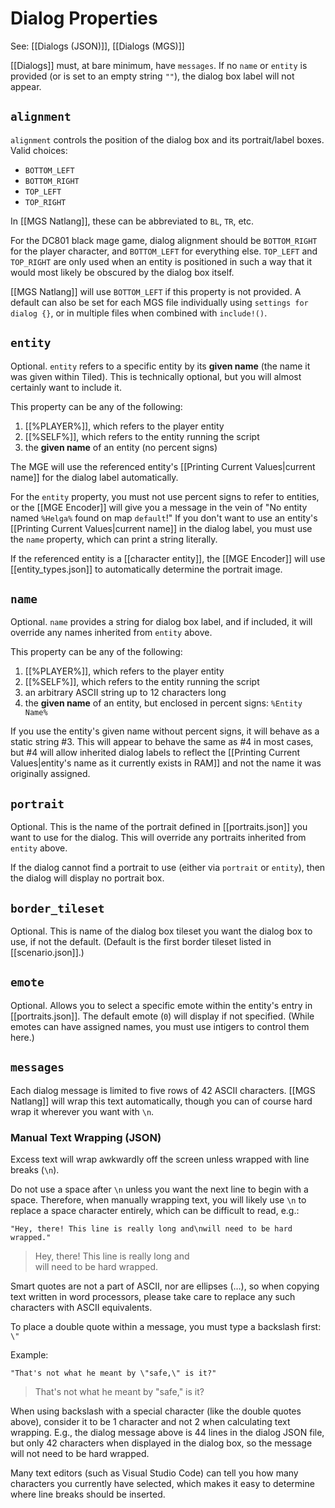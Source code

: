 # Dialog Properties

See: [[Dialogs (JSON)]], [[Dialogs (MGS)]]

[[Dialogs]] must, at bare minimum, have `messages`. If no `name` or `entity` is provided (or is set to an empty string `""`), the dialog box label will not appear.

## `alignment`

`alignment` controls the position of the dialog box and its portrait/label boxes. Valid choices:

- `BOTTOM_LEFT`
- `BOTTOM_RIGHT`
- `TOP_LEFT`
- `TOP_RIGHT`

In [[MGS Natlang]], these can be abbreviated to `BL`, `TR`, etc.

For the DC801 black mage game, dialog alignment should be `BOTTOM_RIGHT` for the player character, and `BOTTOM_LEFT` for everything else. `TOP_LEFT` and `TOP_RIGHT` are only used when an entity is positioned in such a way that it would most likely be obscured by the dialog box itself.

[[MGS Natlang]] will use `BOTTOM_LEFT` if this property is not provided. A default can also be set for each MGS file individually using `settings for dialog {}`, or in multiple files when combined with `include!()`.

## `entity`

Optional. `entity` refers to a specific entity by its **given name** (the name it was given within Tiled). This is technically optional, but you will almost certainly want to include it.

This property can be any of the following:

1. [[%PLAYER%]], which refers to the player entity
2. [[%SELF%]], which refers to the entity running the script
3. the **given name** of an entity (no percent signs)

The MGE will use the referenced entity's [[Printing Current Values|current name]] for the dialog label automatically.

For the `entity` property, you must not use percent signs to refer to entities, or the [[MGE Encoder]] will give you a message in the vein of "No entity named `%Helga%` found on map `default`!" If you don't want to use an entity's [[Printing Current Values|current name]] in the dialog label, you must use the `name` property, which can print a string literally.

If the referenced entity is a [[character entity]], the [[MGE Encoder]] will use [[entity_types.json]] to automatically determine the portrait image.

## `name`

Optional. `name` provides a string for dialog box label, and if included, it will override any names inherited from `entity` above.

This property can be any of the following:

1. [[%PLAYER%]], which refers to the player entity
2. [[%SELF%]], which refers to the entity running the script
3. an arbitrary ASCII string up to 12 characters long
4. the **given name** of an entity, but enclosed in percent signs: `%Entity Name%`

If you use the entity's given name without percent signs, it will behave as a static string #3. This will appear to behave the same as #4 in most cases, but #4 will allow inherited dialog labels to reflect the [[Printing Current Values|entity's name as it currently exists in RAM]] and not the name it was originally assigned.

## `portrait`

Optional.  This is the name of the portrait defined in [[portraits.json]] you want to use for the dialog. This will override any portraits inherited from `entity` above.

If the dialog cannot find a portrait to use (either via `portrait` or `entity`), then the dialog will display no portrait box.

## `border_tileset`

Optional. This is name of the dialog box tileset you want the dialog box to use, if not the default. (Default is the first border tileset listed in [[scenario.json]].)

## `emote`

Optional. Allows you to select a specific emote within the entity's entry in [[portraits.json]]. The default emote (`0`) will display if not specified. (While emotes can have assigned names, you must use intigers to control them here.)

## `messages`

Each dialog message is limited to five rows of 42 ASCII characters. [[MGS Natlang]] will wrap this text automatically, though you can of course hard wrap it wherever you want with `\n`.

### Manual Text Wrapping (JSON)

Excess text will wrap awkwardly off the screen unless wrapped with line breaks (`\n`).

Do not use a space after `\n` unless you want the next line to begin with a space. Therefore, when manually wrapping text, you will likely use `\n` to replace a space character entirely, which can be difficult to read, e.g.:

`"Hey, there! This line is really long and\nwill need to be hard wrapped."`

>Hey, there! This line is really long and<br>
>will need to be hard wrapped.

Smart quotes are not a part of ASCII, nor are ellipses (…), so when copying text written in word processors, please take care to replace any such characters with ASCII equivalents.

To place a double quote within a message, you must type a backslash first: `\"`

Example:

`"That's not what he meant by \"safe,\" is it?"`

>That's not what he meant by "safe," is it?

When using backslash with a special character (like the double quotes above), consider it to be 1 character and not 2 when calculating text wrapping. E.g., the dialog message above is 44 lines in the dialog JSON file, but only 42 characters when displayed in the dialog box, so the message will not need to be hard wrapped.

Many text editors (such as Visual Studio Code) can tell you how many characters you currently have selected, which makes it easy to determine where line breaks should be inserted.
